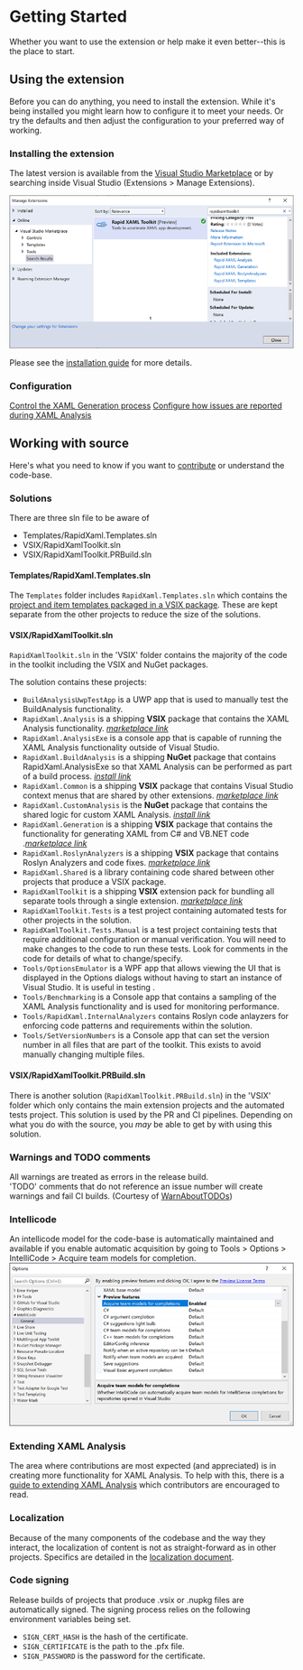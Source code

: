 # Getting Started

Whether you want to use the extension or help make it even better--this is the place to start.

## Using the extension

Before you can do anything, you need to install the extension.
While it's being installed you might learn how to configure it to meet your needs. Or try the defaults and then adjust the configuration to your preferred way of working.

### Installing the extension

The latest version is available from the [Visual Studio Marketplace](https://marketplace.visualstudio.com/items?itemName=MattLaceyLtd.RapidXamlToolkit) or by searching inside Visual Studio (Extensions > Manage Extensions).

![Manage Extensions search dialog showing the Rapid XAML Toolkit listing](./Assets/extension-search-dialog.png)

Please see the [installation guide](installation.md) for more details.

### Configuration

[Control the XAML Generation process](./configuration.md)
[Configure how issues are reported during XAML Analysis](./configuring-analysis.md)

## Working with source

Here's what you need to know if you want to [contribute](../CONTRIBUTING.md) or understand the code-base.

### Solutions

There are three sln file to be aware of

- Templates/RapidXaml.Templates.sln
- VSIX/RapidXamlToolkit.sln
- VSIX/RapidXamlToolkit.PRBuild.sln

####  Templates/RapidXaml.Templates.sln

The `Templates` folder includes `RapidXaml.Templates.sln` which contains the [project and item templates packaged in a VSIX package](https://marketplace.visualstudio.com/items?itemName=MattLaceyLtd.RapidXamlTemplates).
These are kept separate from the other projects to reduce the size of the solutions.

#### VSIX/RapidXamlToolkit.sln

`RapidXamlToolkit.sln` in the 'VSIX' folder contains the majority of the code in the toolkit including the VSIX and NuGet packages.

The solution contains these projects:

- `BuildAnalysisUwpTestApp` is a UWP app that is used to manually test the BuildAnalysis functionality.
- `RapidXaml.Analysis` is a shipping **VSIX** package that contains the XAML Analysis functionality. _[marketplace link](https://marketplace.visualstudio.com/items?itemName=MattLaceyLtd.RapidXamlAnalysis)_
- `RapidXaml.AnalysisExe` is a console app that is capable of running the XAML Analysis functionality outside of Visual Studio.
- `RapidXaml.BuildAnalysis` is a shipping **NuGet** package that contains RapidXaml.AnalysisExe so that XAML Analysis can be performed as part of a build process. _[install link](https://www.nuget.org/packages/RapidXaml.BuildAnalysis/)_
- `RapidXaml.Common` is a shipping **VSIX** package that contains Visual Studio context menus that are shared by other extensions. _[marketplace link](https://marketplace.visualstudio.com/items?itemName=MattLaceyLtd.RapidXamlCommon)_
- `RapidXaml.CustomAnalysis` is the **NuGet** package that contains the shared logic for custom XAML Analysis. _[install link](https://www.nuget.org/packages/RapidXaml.CustomAnalysis/)_
- `RapidXaml.Generation` is a shipping **VSIX** package that contains the functionality for generating XAML from C# and VB.NET code ._[marketplace link](https://marketplace.visualstudio.com/items?itemName=MattLaceyLtd.RapidXamlGeneration)_
- `RapidXaml.RoslynAnalyzers` is a shipping **VSIX** package that contains Roslyn Analyzers and code fixes. _[marketplace link](https://marketplace.visualstudio.com/items?itemName=MattLaceyLtd.RapidXamlRoslynAnalyzers)_
- `RapidXaml.Shared` is a library containing code shared between other projects that produce a VSIX package.
- `RapidXamlToolkit` is a shipping **VSIX** extension pack for bundling all separate tools through a single extension. _[marketplace link](https://marketplace.visualstudio.com/items?itemName=MattLaceyLtd.RapidXamlToolkit)_
- `RapidXamlToolkit.Tests` is a test project containing automated tests for other projects in the solution.
- `RapidXamlToolkit.Tests.Manual` is a test project containing tests that require additional configuration or manual verification. You will need to make changes to the code to run these tests. Look for comments in the code for details of what to change/specify.
- `Tools/OptionsEmulator` is a WPF app that allows viewing the UI that is displayed in the Options dialogs without having to start an instance of Visual Studio. It is useful in testing .
- `Tools/Benchmarking` is a Console app that contains a sampling of the XAML Analysis functionality and is used for monitoring performance.
- `Tools/RapidXaml.InternalAnalyzers` contains Roslyn code anlayzers for enforcing code patterns and requirements within the solution.
- `Tools/SetVersionNumbers` is a Console app that can set the version number in all files that are part of the toolkit. This exists to avoid manually changing multiple files.

#### VSIX/RapidXamlToolkit.PRBuild.sln

There is another solution (`RapidXamlToolkit.PRBuild.sln`) in the 'VSIX' folder which only contains the main extension projects and the automated tests project. This solution is used by the PR and CI pipelines. Depending on what you do with the source, you _may_ be able to get by with using this solution.

### Warnings and TODO comments

All warnings are treated as errors in the release build.  
'TODO' comments that do not reference an issue number will create warnings and fail CI builds. (Courtesy of [WarnAboutTODOs](https://www.nuget.org/packages/WarnAboutTODOs/))

### Intellicode

An intellicode model for the code-base is automatically maintained and available if you enable automatic acquisition by going to Tools > Options > IntelliCode > Acquire team models for completion.  
![options setting for enabling intellicode model](./Assets/enable-intellicode.png)

### Extending XAML Analysis

The area where contributions are most expected (and appreciated) is in creating more functionality for XAML Analysis. To help with this, there is a [guide to extending XAML Analysis](./extending-xaml-analysis.md) which contributors are encouraged to read.

### Localization

Because of the many components of the codebase and the way they interact, the localization of content is not as straight-forward as in other projects. Specifics are detailed in the [localization document](./localization.md).

### Code signing

Release builds of projects that produce .vsix or .nupkg files are automatically signed. The signing process relies on the following environment variables being set.

- `SIGN_CERT_HASH` is the hash of the certificate.
- `SIGN_CERTIFICATE` is the path to the .pfx file.
- `SIGN_PASSWORD` is the password for the certificate.

